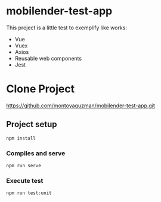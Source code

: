 # mobilender-test-app
This project is a little test to exemplify like works:
* Vue
* Vuex
* Axios
* Reusable web components
* Jest

# Clone Project
https://github.com/montoyaguzman/mobilender-test-app.git

## Project setup
```
npm install
```

### Compiles and serve
```
npm run serve
```
### Execute test
```
npm run test:unit
```